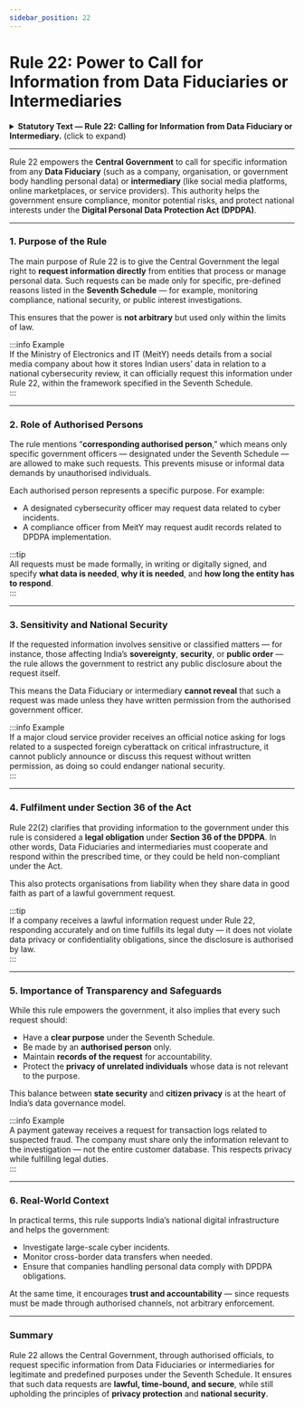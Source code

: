 ```yaml
---
sidebar_position: 22
---
```


# Rule 22: Power to Call for Information from Data Fiduciaries or Intermediaries

<details>  
  <summary><strong>Statutory Text — Rule 22: Calling for Information from Data Fiduciary or Intermediary.</strong> (click to expand)</summary>  

(1) The Central Government may, for such purposes of the Act as are specified in Seventh Schedule, acting through the corresponding authorised person specified in the said Schedule, require any Data Fiduciary or intermediary to furnish such information as may be called for, specify the time period within which the same shall be furnished and, where disclosure in this regard is likely to prejudicially affect the sovereignty and integrity of India or security of the State, require the Data Fiduciary or intermediary to not disclose the same except with the previous permission in writing of the authorised person.  

(2) Provision of information called for under this rule shall be by way of fulfilment of obligation under section 36 of the Act.  

</details>  

---

Rule 22 empowers the **Central Government** to call for specific information from any **Data Fiduciary** (such as a company, organisation, or government body handling personal data) or **intermediary** (like social media platforms, online marketplaces, or service providers). This authority helps the government ensure compliance, monitor potential risks, and protect national interests under the **Digital Personal Data Protection Act (DPDPA)**.  

---

### 1. Purpose of the Rule  

The main purpose of Rule 22 is to give the Central Government the legal right to **request information directly** from entities that process or manage personal data. Such requests can be made only for specific, pre-defined reasons listed in the **Seventh Schedule** — for example, monitoring compliance, national security, or public interest investigations.  

This ensures that the power is **not arbitrary** but used only within the limits of law.  

:::info Example  
If the Ministry of Electronics and IT (MeitY) needs details from a social media company about how it stores Indian users’ data in relation to a national cybersecurity review, it can officially request this information under Rule 22, within the framework specified in the Seventh Schedule.  
:::

---

### 2. Role of Authorised Persons  

The rule mentions “**corresponding authorised person**,” which means only specific government officers — designated under the Seventh Schedule — are allowed to make such requests. This prevents misuse or informal data demands by unauthorised individuals.  

Each authorised person represents a specific purpose. For example:  
- A designated cybersecurity officer may request data related to cyber incidents.  
- A compliance officer from MeitY may request audit records related to DPDPA implementation.  

:::tip  
All requests must be made formally, in writing or digitally signed, and specify **what data is needed**, **why it is needed**, and **how long the entity has to respond**.  
:::

---

### 3. Sensitivity and National Security  

If the requested information involves sensitive or classified matters — for instance, those affecting India’s **sovereignty**, **security**, or **public order** — the rule allows the government to restrict any public disclosure about the request itself.  

This means the Data Fiduciary or intermediary **cannot reveal** that such a request was made unless they have written permission from the authorised government officer.  

:::info Example  
If a major cloud service provider receives an official notice asking for logs related to a suspected foreign cyberattack on critical infrastructure, it cannot publicly announce or discuss this request without written permission, as doing so could endanger national security.  
:::

---

### 4. Fulfilment under Section 36 of the Act  

Rule 22(2) clarifies that providing information to the government under this rule is considered a **legal obligation** under **Section 36 of the DPDPA**. In other words, Data Fiduciaries and intermediaries must cooperate and respond within the prescribed time, or they could be held non-compliant under the Act.  

This also protects organisations from liability when they share data in good faith as part of a lawful government request.  

:::tip  
If a company receives a lawful information request under Rule 22, responding accurately and on time fulfills its legal duty — it does not violate data privacy or confidentiality obligations, since the disclosure is authorised by law.  
:::

---

### 5. Importance of Transparency and Safeguards  

While this rule empowers the government, it also implies that every such request should:  
- Have a **clear purpose** under the Seventh Schedule.  
- Be made by an **authorised person** only.  
- Maintain **records of the request** for accountability.  
- Protect the **privacy of unrelated individuals** whose data is not relevant to the purpose.  

This balance between **state security** and **citizen privacy** is at the heart of India’s data governance model.  

:::info Example  
A payment gateway receives a request for transaction logs related to suspected fraud. The company must share only the information relevant to the investigation — not the entire customer database. This respects privacy while fulfilling legal duties.  
:::

---

### 6. Real-World Context  

In practical terms, this rule supports India’s national digital infrastructure and helps the government:  
- Investigate large-scale cyber incidents.  
- Monitor cross-border data transfers when needed.  
- Ensure that companies handling personal data comply with DPDPA obligations.  

At the same time, it encourages **trust and accountability** — since requests must be made through authorised channels, not arbitrary enforcement.  

---

### Summary  

Rule 22 allows the Central Government, through authorised officials, to request specific information from Data Fiduciaries or intermediaries for legitimate and predefined purposes under the Seventh Schedule. It ensures that such data requests are **lawful, time-bound, and secure**, while still upholding the principles of **privacy protection** and **national security**.  